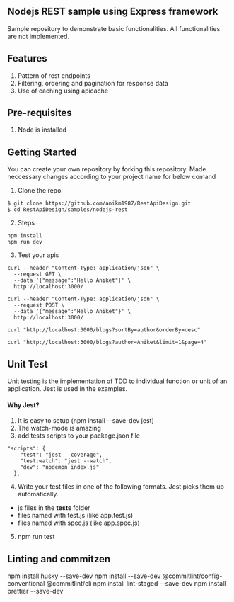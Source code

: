 Nodejs REST sample using Express framework
----------------

Sample repository to demonstrate basic functionalities. All functionalities are not implemented.

Features
---------
1. Pattern of rest endpoints
2. Filtering, ordering and pagination for response data
3. Use of caching using apicache


Pre-requisites
--------------
1. Node is installed

Getting Started
--------------
You can create your own repository by forking this repository. Made neccessary changes according to your project name for below comand

1. Clone the repo
  ```
  $ git clone https://github.com/anikm1987/RestApiDesign.git
  $ cd RestApiDesign/samples/nodejs-rest
  ```
2. Steps
```
npm install
npm run dev
```

3. Test your apis
```
curl --header "Content-Type: application/json" \
  --request GET \
  --data '{"message":"Hello Aniket"}' \
  http://localhost:3000/

curl --header "Content-Type: application/json" \
  --request POST \
  --data '{"message":"Hello Aniket"}' \
  http://localhost:3000/

curl "http://localhost:3000/blogs?sortBy=author&orderBy=desc"

curl "http://localhost:3000/blogs?author=Aniket&limit=1&page=4"
```

Unit Test
--------
Unit testing is the implementation of TDD to individual function or unit of an application. Jest is used in the examples. 

#### Why Jest?
1. It is easy to setup (npm install --save-dev jest)
2. The watch-mode is amazing
3. add tests scripts to your package.json file
  ```
  "scripts": {
      "test": "jest --coverage",
      "test:watch": "jest --watch",
      "dev": "nodemon index.js"
    },
  ```

4. Write your test files in one of the following formats. Jest picks them up automatically.
  - js files in the __tests__ folder
  - files named with test.js (like app.test.js)
  - files named with spec.js (like app.spec.js)

5. npm run test


Linting and commitzen
----------------------
npm install husky --save-dev
npm install --save-dev @commitlint/config-conventional @commitlint/cli
npm install lint-staged --save-dev
npm install prettier --save-dev
